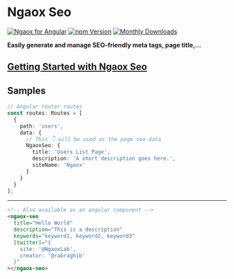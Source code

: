 # Ngaox Seo

[![Ngaox for Angular](https://img.shields.io/badge/Angular-Ngaox-red.svg)](https://ngaox-lab.web.app)
[![npm Version](https://img.shields.io/npm/v/@ngaox/seo)](https://ngaox-lab.web.app/docs/seo)
[![Monthly Downloads](https://img.shields.io/npm/dm/@ngaox/seo)](https://www.npmjs.com/package/@ngaox/seo)

**Easily generate and manage SEO-friendly meta tags, page title,...**

## [Getting Started with Ngaox Seo](https://ngaox-lab.web.app/docs/seo)

## Samples

```ts
// Angular router routes
const routes: Routes = [
  {
    path: 'users',
    data: {
      // This 👇 will be used as the page seo data
      NgaoxSeo: {
        title: 'Users List Page',
        description: 'A short description goes here.',
        siteName: 'Ngaox'
      }
    }
  }
];
```

---

```html
<!-- Also available as an angular component -->
<ngaox-seo
  title="Hello World"
  description="This is a description"
  keywords="keyword1, keyword2, keyword3"
  [twitter]="{
    site: '@NgaoxLab',
    creator: '@rabraghib'
  }"
></ngaox-seo>
```
